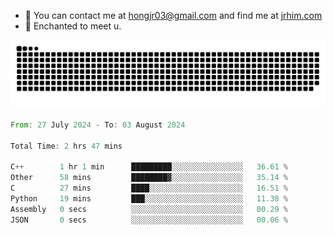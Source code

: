 - 📧 You can contact me at hongjr03@gmail.com and find me at [jrhim.com](https://jrhim.com/)
- 💜 Enchanted to meet u.

![snake_animation](https://raw.githubusercontent.com/hongjr03/hongjr03/output/github-contribution-grid-snake.svg)

<!--START_SECTION:waka-->

```rust
From: 27 July 2024 - To: 03 August 2024

Total Time: 2 hrs 47 mins

C++        1 hr 1 min      █████████░░░░░░░░░░░░░░░░   36.61 %
Other      58 mins         ████████▓░░░░░░░░░░░░░░░░   35.14 %
C          27 mins         ████░░░░░░░░░░░░░░░░░░░░░   16.51 %
Python     19 mins         ███░░░░░░░░░░░░░░░░░░░░░░   11.38 %
Assembly   0 secs          ░░░░░░░░░░░░░░░░░░░░░░░░░   00.29 %
JSON       0 secs          ░░░░░░░░░░░░░░░░░░░░░░░░░   00.06 %
```

<!--END_SECTION:waka-->
